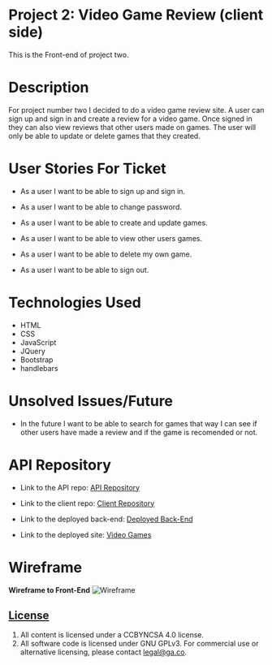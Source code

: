 # **Project 2: Video Game Review (client side)**

This is the Front-end of project two.

# **Description**
For project number two I decided to do a video game review site. A user can sign up and
sign in and create a review for a video game. Once signed in they can also view reviews that other users made on games. The user will only be able to update or delete games that they created.

# **User Stories For Ticket**

- As a user I want to be able to sign up and sign in.

- As a user I want to be able to change password.

- As a user I want to be able to create and update games.

- As a user I want to be able to view other users games.

- As a user I want to be able to delete my own game.

- As a user I want to be able to sign out.

# **Technologies Used**
- HTML
- CSS
- JavaScript
- JQuery
- Bootstrap
- handlebars

# **Unsolved Issues/Future**
- In the future I want to be able to search for games that way I can see if other users have made a review and if the game is recomended or not.

# **API Repository**
- Link to the API repo: [API Repository](https://github.com/ks603/Video-Game-API)

- Link to the client repo: [Client Repository](https://github.com/ks603/Game-API-client)

- Link to the deployed back-end: [Deployed Back-End](https://video-game-sei.herokuapp.com/)

- Link to the deployed site: [Video Games](https://ks603.github.io/Game-API-client/)

# **Wireframe**
**Wireframe to Front-End**
![Wireframe](https://i.imgur.com/HRhFzFu.png)


## [License](LICENSE)

1. All content is licensed under a CC­BY­NC­SA 4.0 license.
1. All software code is licensed under GNU GPLv3. For commercial use or
    alternative licensing, please contact legal@ga.co.
